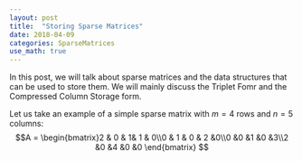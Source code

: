 ```yaml
---
layout: post
title:  "Storing Sparse Matrices"
date: 2018-04-09
categories: SparseMatrices
use_math: true
---
```

In this post, we will talk about sparse matrices and the data structures that can be used to store them. We will mainly discuss the Triplet Fomr and the Compressed Column Storage form. 

Let us take an example of a simple sparse matrix with $m = 4$ rows  and $n = 5$ columns:
$$A =   \begin{bmatrix}2 & 0 & 1& 1 & 0\\0  & 1 & 0 & 2 &0\\0 &0 &1 &0 &3\\2 &0 &4  &0 &0 \end{bmatrix} $$
